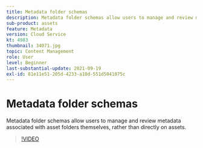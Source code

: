 ```yaml
---
title: Metadata folder schemas
description: Metadata folder schemas allow users to manage and review metadata associated with asset folders themselves, rather than directly on assets.
sub-product: assets
feature: Metadata
version: Cloud Service
kt: 4983
thumbnail: 34071.jpg
topic: Content Management
role: User
level: Beginner
last-substantial-update: 2021-09-19
exl-id: 81e11e51-205d-4233-a10d-551d5041075c
---
```

# Metadata folder schemas

Metadata folder schemas allow users to manage and review metadata associated with asset folders themselves, rather than directly on assets.

>[!VIDEO](https://video.tv.adobe.com/v/34071/?quality=12&learn=on&hidetitle=true)
